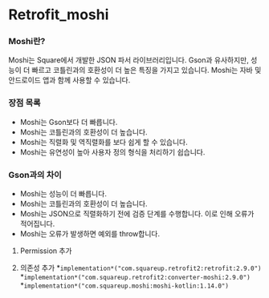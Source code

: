﻿# Retrofit_moshi

### **Moshi란?**

Moshi는 Square에서 개발한 JSON 파서 라이브러리입니다. Gson과 유사하지만, 성능이 더 빠르고 코틀린과의 호환성이 더 높은 특징을 가지고 있습니다. Moshi는 자바 및 안드로이드 앱과 함께 사용할 수 있습니다.

### **장점 목록**

- Moshi는 Gson보다 더 빠릅니다.
- Moshi는 코틀린과의 호환성이 더 높습니다.
- Moshi는 직렬화 및 역직렬화를 보다 쉽게 할 수 있습니다.
- Moshi는 유연성이 높아 사용자 정의 형식을 처리하기 쉽습니다.

### **Gson과의 차이**

- Moshi는 성능이 더 빠릅니다.
- Moshi는 코틀린과의 호환성이 더 높습니다.
- Moshi는 JSON으로 직렬화하기 전에 검증 단계를 수행합니다. 이로 인해 오류가 적어집니다.
- Moshi는 오류가 발생하면 예외를 throw합니다.


1. Permission 추가
   <uses-permission android:name="android.permission.INTERNET"/>
   
2. 의존성 추가
  *`implementation*("com.squareup.retrofit2:retrofit:2.9.0")`
  *`implementation*("com.squareup.retrofit2:converter-moshi:2.9.0")`
  *`implementation*("com.squareup.moshi:moshi-kotlin:1.14.0")`
